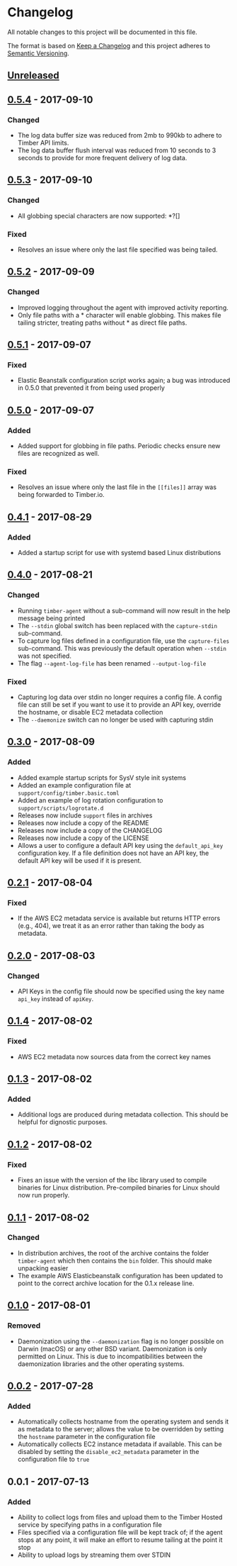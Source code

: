 # Changelog

All notable changes to this project will be documented in this file.

The format is based on [Keep a Changelog](http://keepachangelog.com/en/1.0.0/)
and this project adheres to [Semantic Versioning](http://semver.org/spec/v2.0.0.html).

## [Unreleased]

## [0.5.4] - 2017-09-10
### Changed

  - The log data buffer size was reduced from 2mb to 990kb to adhere to Timber API limits.
  - The log data buffer flush interval was reduced from 10 seconds to 3 seconds to provide for more frequent delivery of log data.

## [0.5.3] - 2017-09-10
### Changed

  - All globbing special characters are now supported: *?[]

### Fixed

  - Resolves an issue where only the last file specified was being tailed.

## [0.5.2] - 2017-09-09
### Changed

  - Improved logging throughout the agent with improved activity reporting.
  - Only file paths with a * character will enable globbing. This makes file
    tailing stricter, treating paths without * as direct file paths.

## [0.5.1] - 2017-09-07
### Fixed

  - Elastic Beanstalk configuration script works again; a bug was introduced in
  0.5.0 that prevented it from being used properly

## [0.5.0] - 2017-09-07
### Added

  - Added support for globbing in file paths. Periodic checks ensure new files
  are recognized as well.

### Fixed

  - Resolves an issue where only the last file in the `[[files]]` array was
  being forwarded to Timber.io.

## [0.4.1] - 2017-08-29
### Added

  - Added a startup script for use with systemd based Linux distributions

## [0.4.0] - 2017-08-21
### Changed

  - Running `timber-agent` without a sub-command will now result in the help
    message being printed
  - The `--stdin` global switch has been replaced with the `capture-stdin`
    sub-command.
  - To capture log files defined in a configuration file, use the `capture-files`
    sub-command. This was previously the default operation when `--stdin` was
    not specified.
  - The flag `--agent-log-file` has been renamed `--output-log-file`

### Fixed

  - Capturing log data over stdin no longer requires a config file. A config file
    can still be set if you want to use it to provide an API key, override the
    hostname, or disable EC2 metadata collection
  - The `--daemonize` switch can no longer be used with capturing stdin


## [0.3.0] - 2017-08-09
### Added

  - Added example startup scripts for SysV style init systems
  - Added an example configuration file at `support/config/timber.basic.toml`
  - Added an example of log rotation configuration to
    `support/scripts/logrotate.d`
  - Releases now include `support` files in archives
  - Releases now include a copy of the README
  - Releases now include a copy of the CHANGELOG
  - Releases now include a copy of the LICENSE
  - Allows a user to configure a default API key using the `default_api_key`
    configuration key. If a file definition does not have an API key, the
    default API key will be used if it is present.

## [0.2.1] - 2017-08-04
### Fixed

  - If the AWS EC2 metadata service is available but returns HTTP errors (e.g.,
    404), we treat it as an error rather than taking the body as metadata.

## [0.2.0] - 2017-08-03
### Changed

  - API Keys in the config file should now be specified using the key name
    `api_key` instead of `apiKey`.

## [0.1.4] - 2017-08-02
### Fixed

  - AWS EC2 metadata now sources data from the correct key names

## [0.1.3] - 2017-08-02
### Added

  - Additional logs are produced during metadata collection. This should be
    helpful for dignostic purposes.

## [0.1.2] - 2017-08-02
### Fixed

  - Fixes an issue with the version of the libc library used to compile binaries
    for Linux distribution. Pre-compiled binaries for Linux should now run
    properly.

## [0.1.1] - 2017-08-02
### Changed

  - In distribution archives, the root of the archive contains the folder
    `timber-agent` which then contains the `bin` folder. This should make
    unpacking easier
  - The example AWS Elasticbeanstalk configuration has been updated to point to
    the correct archive location for the 0.1.x release line.

## [0.1.0] - 2017-08-01
### Removed

  - Daemonization using the `--daemonization` flag is no longer possible on Darwin
    (macOS) or any other BSD variant. Daemonization is only permitted on Linux.
    This is due to incompatibilities between the daemonization libraries and the
    other operating systems.

## [0.0.2] - 2017-07-28
### Added

  - Automatically collects hostname from the operating system and sends it as metadata
    to the server; allows the value to be overridden by setting the `hostname` parameter
    in the configuration file
  - Automatically collects EC2 instance metadata if available. This can be disabled by
    setting the `disable_ec2_metadata` parameter in the configuration file to `true`

## 0.0.1 - 2017-07-13
### Added

  - Ability to collect logs from files and upload them to the Timber Hosted service by
    specifying paths in a configuration file
  - Files specified via a configuration file will be kept track of; if the agent
    stops at any point, it will make an effort to resume tailing at the point it
    stop
  - Ability to upload logs by streaming them over STDIN

[Unreleased]: https://github.com/timberio/agent/compare/v0.5.4...HEAD
[0.5.4]: https://github.com/timberio/agent/compare/v0.5.3...v0.5.4
[0.5.3]: https://github.com/timberio/agent/compare/v0.5.2...v0.5.3
[0.5.2]: https://github.com/timberio/agent/compare/v0.5.1...v0.5.2
[0.5.1]: https://github.com/timberio/agent/compare/v0.5.0...v0.5.1
[0.5.0]: https://github.com/timberio/agent/compare/v0.4.1...v0.5.0
[0.4.1]: https://github.com/timberio/agent/compare/v0.4.0...v0.4.1
[0.4.0]: https://github.com/timberio/agent/compare/v0.3.0...v0.4.0
[0.3.0]: https://github.com/timberio/agent/compare/v0.2.1...v0.3.0
[0.2.1]: https://github.com/timberio/agent/compare/v0.2.0...v0.2.1
[0.2.0]: https://github.com/timberio/agent/compare/v0.1.4...v0.2.0
[0.1.4]: https://github.com/timberio/agent/compare/v0.1.3...v0.1.4
[0.1.3]: https://github.com/timberio/agent/compare/v0.1.2...v0.1.3
[0.1.2]: https://github.com/timberio/agent/compare/v0.1.1...v0.1.2
[0.1.1]: https://github.com/timberio/agent/compare/v0.1.0...v0.1.1
[0.1.0]: https://github.com/timberio/agent/compare/v0.0.2...v0.1.0
[0.0.2]: https://github.com/timberio/agent/compare/v0.0.1...v0.0.2
